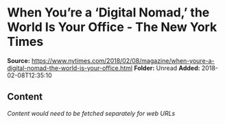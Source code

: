 # When You’re a ‘Digital Nomad,’ the World Is Your Office - The New York Times

**Source:** https://www.nytimes.com/2018/02/08/magazine/when-youre-a-digital-nomad-the-world-is-your-office.html
**Folder:** Unread
**Added:** 2018-02-08T12:35:10




## Content
*Content would need to be fetched separately for web URLs*
